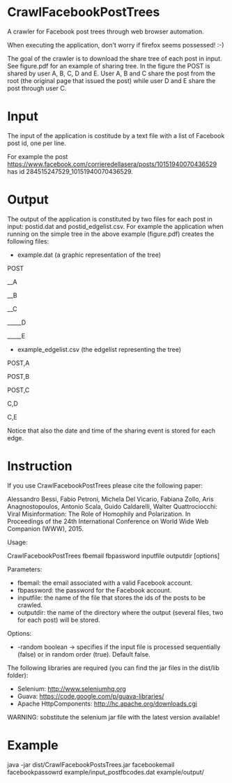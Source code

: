 # CrawlFacebookPostTrees
A crawler for Facebook post trees through web browser automation.

When executing the application, don't worry if firefox seems possessed! :-)


The goal of the crawler is to download the share tree of each post in input.
See figure.pdf for an example of sharing tree.
In the figure the POST is shared by user A, B, C, D and E. User A, B and C share the post from the root (the original page that issued the post) while user D and E share the post through user C.

# Input
The input of the application is costitude by a text file with a list of Facebook post id, one per line.

For example the post https://www.facebook.com/corrieredellasera/posts/10151940070436529 has id 284515247529_10151940070436529.

# Output
The output of the application is constituted by two files for each post in input: postid.dat and postid_edgelist.csv.
For example the application when running on the simple tree in the above example (figure.pdf) creates the following files:

- example.dat (a graphic representation of the tree)

POST

__A

__B

__C

_____D

_____E


- example_edgelist.csv (the edgelist representing the tree)

POST,A

POST,B

POST,C

C,D

C,E


Notice that also the date and time of the sharing event is stored for each edge.

# Instruction
If you use CrawlFacebookPostTrees please cite the following paper:

Alessandro Bessi, Fabio Petroni, Michela Del Vicario, Fabiana Zollo, Aris Anagnostopoulos, Antonio Scala, Guido Caldarelli, Walter Quattrociocchi: Viral Misinformation: The Role of Homophily and Polarization. In Proceedings of the 24th International Conference on World Wide Web Companion (WWW), 2015.

Usage:

 CrawlFacebookPostTrees fbemail fbpassword inputfile outputdir [options]

Parameters:
- fbemail: the email associated with a valid Facebook account.
- fbpassword: the password for the Facebook account.
- inputfile: the name of the file that stores the ids of the posts to be crawled.
- outputdir: the name of the directory where the output (several files, two for each post) will be stored.

Options:
- -random boolean  ->  specifies if the input file is processed sequentially (false) or in random order (true). Default false.



The following libraries are required (you can find the jar files in the dist/lib folder):

- Selenium: http://www.seleniumhq.org
- Guava: https://code.google.com/p/guava-libraries/
- Apache HttpComponents: http://hc.apache.org/downloads.cgi

WARNING: sobstitute the selenium jar file with the latest version available!

# Example

java -jar dist/CrawlFacebookPostsTrees.jar facebookemail facebookpassowrd example/input_postfbcodes.dat example/output/
